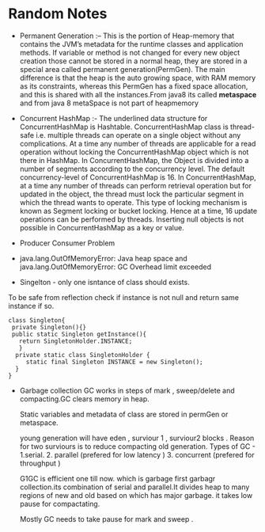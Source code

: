 # Random Notes

- Permanent Generation :– This is the portion of Heap-memory that contains the JVM’s metadata for the runtime classes and application methods.
 If variable or method is not changed for every new object creation those cannot be stored in a normal heap, 
 they are stored in a special area called permanent generation(PermGen).
 The main difference is that the heap is the auto growing space, with RAM memory as its constraints, 
 whereas this PermGen has a fixed space allocation, and this is shared with all the instances.From java8 its called **metaspace** and 
 from java 8 metaSpace is not    part of heapmemory

- Concurrent HashMap :- The underlined data structure for ConcurrentHashMap is Hashtable.
ConcurrentHashMap class is thread-safe i.e. multiple threads can operate on a single object without any complications.
At a time any number of threads are applicable for a read operation without locking the ConcurrentHashMap object which is not there in HashMap.
In ConcurrentHashMap, the Object is divided into a number of segments according to the concurrency level.
The default concurrency-level of ConcurrentHashMap is 16.
In ConcurrentHashMap, at a time any number of threads can perform retrieval operation but for updated in the object, the thread must lock the particular segment in which the thread wants to operate. This type of locking mechanism is known as Segment locking or bucket locking. Hence at a time, 16 update operations can be performed by threads.
Inserting null objects is not possible in ConcurrentHashMap as a key or value.

- Producer Consumer Problem
-  java.lang.OutOfMemoryError: Java heap space  and   java.lang.OutOfMemoryError: GC Overhead limit exceeded
-  Singelton - only one isntance of class should exists.
  
  To be safe from reflection check if instance is not null and return same instance if so.
  ````
  class Singleton{
   private Singleton(){}
   public static Singleton getInstance(){
     return SingletonHolder.INSTANCE;
     }
    private static class SingletonHolder {
       static final Singleton INSTANCE = new Singleton();
    }
  }
  ````
 - Garbage collection
   GC works in steps of mark , sweep/delete and compacting.GC clears memory in heap.
   
   Static variables and metadata of class are stored in permGen or metaspace.
   
   young generation will have eden , surviour 1 , surviour2 blocks . Reason for two surviours is to reduce compacting
   old generation.
   Types of GC - 1.serial.   2. parallel (prefered for low latency )      3. concurrent (prefered for throughput )
   
   G1GC is efficient one till now. which is garbage first garbagr collection.its combination of serial and parallel.It divides heap to many regions of new and old based on which has major garbage. it takes low pause for compactating. 
   
   Mostly GC needs to take pause for mark and sweep .
